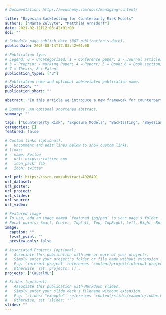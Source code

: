 ```yaml
---
# Documentation: https://wowchemy.com/docs/managing-content/

title: "Bayesian Backtesting for Counterparty Risk Models"
authors: ["Mante Zelvyte", "Matthias Arnsdorf"]
date: 2021-02-11T12:03:42+01:00
doi: ""

# Schedule page publish date (NOT publication's date).
publishDate: 2022-08-14T12:03:42+01:00

# Publication type.
# Legend: 0 = Uncategorized; 1 = Conference paper; 2 = Journal article;
# 3 = Preprint / Working Paper; 4 = Report; 5 = Book; 6 = Book section;
# 7 = Thesis; 8 = Patent
publication_types: ["3"]

# Publication name and optional abbreviated publication name.
publication: ""
publication_short: ""

abstract: "In this article we introduce a new framework for counterparty risk model backtesting based on Bayesian methods. This provides a conceptually sound approach for analyzing model performance which is also straightforward to implement. We show that our methodology provides important advantages over a typical, classical, backtesting set-up. In particular, we find that the Bayesian approach outperforms the classical one in identifying whether a model is correctly specified which is the principal aim of any backtesting framework. The power of the methodology is due to its ability to test individual parameters and hence identify which aspects of a model are misspecified as well as the degree of misspecification. This greatly facilitates the impact assessment of model issues as well as their remediation."

# Summary. An optional shortened abstract.
summary: ""

tags: ["Counterparty Risk", "Exposure Models", "Backtesting", "Bayesian Methods", "Model Risk"]
categories: []
featured: false

# Custom links (optional).
#   Uncomment and edit lines below to show custom links.
# links:
# - name: Follow
#   url: https://twitter.com
#   icon_pack: fab
#   icon: twitter

url_pdf: https://ssrn.com/abstract=4026491
url_dataset:
url_poster:
url_project:
url_slides:
url_source:
url_video:

# Featured image
# To use, add an image named `featured.jpg/png` to your page's folder. 
# Focal points: Smart, Center, TopLeft, Top, TopRight, Left, Right, BottomLeft, Bottom, BottomRight.
image:
  caption: ""
  focal_point: ""
  preview_only: false

# Associated Projects (optional).
#   Associate this publication with one or more of your projects.
#   Simply enter your project's folder or file name without extension.
#   E.g. `internal-project` references `content/project/internal-project/index.md`.
#   Otherwise, set `projects: []`.
projects: ['CausalML']

# Slides (optional).
#   Associate this publication with Markdown slides.
#   Simply enter your slide deck's filename without extension.
#   E.g. `slides: "example"` references `content/slides/example/index.md`.
#   Otherwise, set `slides: ""`.
slides: ""
---
```

